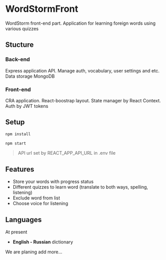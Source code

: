 # WordStormFront

WordStorm front-end part.
Application for learning foreign words using various quizzes

## Stucture

### Back-end

Express application API. Manage auth, vocabulary, user settings and etc.
Data storage MongoDB

### Front-end

CRA application. React-boostrap layout. State manager by React Context.
Auth by JWT tokens

## Setup

```sh
npm install

npm start
```

> API url set by REACT_APP_API_URL in .env file

## Features

- Store your words with progress status
- Different quizzes to learn word (translate to both ways, spelling, listening)
- Exclude word from list
- Choose voice for listening

## Languages

At present

- **English - Russian** dictionary

We are planing add more...
